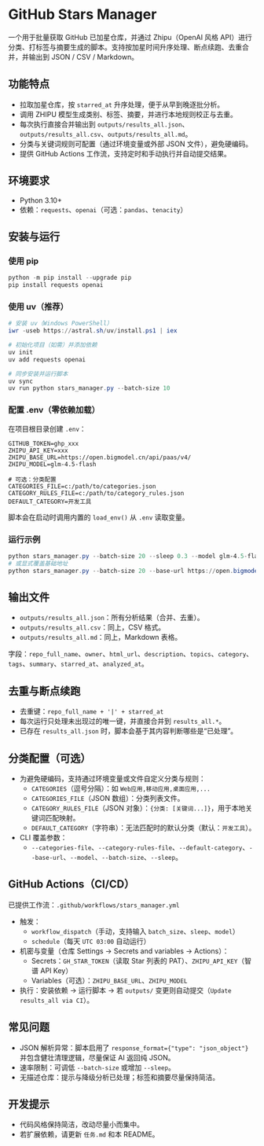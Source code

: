 # GitHub Stars Manager

一个用于批量获取 GitHub 已加星仓库，并通过 Zhipu（OpenAI 风格 API）进行分类、打标签与摘要生成的脚本。支持按加星时间升序处理、断点续跑、去重合并，并输出到 JSON / CSV / Markdown。

## 功能特点
- 拉取加星仓库，按 `starred_at` 升序处理，便于从早到晚逐批分析。
- 调用 ZHIPU 模型生成类别、标签、摘要，并进行本地规则校正与去重。
- 每次执行直接合并输出到 `outputs/results_all.json`、`outputs/results_all.csv`、`outputs/results_all.md`。
- 分类与关键词规则可配置（通过环境变量或外部 JSON 文件），避免硬编码。
- 提供 GitHub Actions 工作流，支持定时和手动执行并自动提交结果。

## 环境要求
- Python 3.10+
- 依赖：`requests`、`openai`（可选：`pandas`、`tenacity`）

## 安装与运行

### 使用 pip
```powershell
python -m pip install --upgrade pip
pip install requests openai
```

### 使用 uv（推荐）
```powershell
# 安装 uv（Windows PowerShell）
iwr -useb https://astral.sh/uv/install.ps1 | iex

# 初始化项目（如需）并添加依赖
uv init
uv add requests openai

# 同步安装并运行脚本
uv sync
uv run python stars_manager.py --batch-size 10
```

### 配置 .env（零依赖加载）
在项目根目录创建 `.env`：
```env
GITHUB_TOKEN=ghp_xxx
ZHIPU_API_KEY=xxx
ZHIPU_BASE_URL=https://open.bigmodel.cn/api/paas/v4/
ZHIPU_MODEL=glm-4.5-flash

# 可选：分类配置
CATEGORIES_FILE=c:/path/to/categories.json
CATEGORY_RULES_FILE=c:/path/to/category_rules.json
DEFAULT_CATEGORY=开发工具
```

脚本会在启动时调用内置的 `load_env()` 从 `.env` 读取变量。

### 运行示例
```powershell
python stars_manager.py --batch-size 20 --sleep 0.3 --model glm-4.5-flash
# 或显式覆盖基础地址
python stars_manager.py --batch-size 20 --base-url https://open.bigmodel.cn/api/paas/v4/
```

## 输出文件
- `outputs/results_all.json`：所有分析结果（合并、去重）。
- `outputs/results_all.csv`：同上，CSV 格式。
- `outputs/results_all.md`：同上，Markdown 表格。

字段：`repo_full_name`、`owner`、`html_url`、`description`、`topics`、`category`、`tags`、`summary`、`starred_at`、`analyzed_at`。

## 去重与断点续跑
- 去重键：`repo_full_name + '|' + starred_at`
- 每次运行只处理未出现过的唯一键，并直接合并到 `results_all.*`。
- 已存在 `results_all.json` 时，脚本会基于其内容判断哪些是“已处理”。

## 分类配置（可选）
- 为避免硬编码，支持通过环境变量或文件自定义分类与规则：
  - `CATEGORIES`（逗号分隔）：如 `Web应用,移动应用,桌面应用,...`
  - `CATEGORIES_FILE`（JSON 数组）：分类列表文件。
  - `CATEGORY_RULES_FILE`（JSON 对象）：`{分类: [关键词...]}`，用于本地关键词匹配映射。
  - `DEFAULT_CATEGORY`（字符串）：无法匹配时的默认分类（默认：`开发工具`）。
- CLI 覆盖参数：
  - `--categories-file`、`--category-rules-file`、`--default-category`、`--base-url`、`--model`、`--batch-size`、`--sleep`。

## GitHub Actions（CI/CD）
已提供工作流：`.github/workflows/stars_manager.yml`

- 触发：
  - `workflow_dispatch`（手动，支持输入 `batch_size`、`sleep`、`model`）
  - `schedule`（每天 `UTC 03:00` 自动运行）
- 机密与变量（仓库 Settings → Secrets and variables → Actions）：
  - Secrets：`GH_STAR_TOKEN`（读取 Star 列表的 PAT）、`ZHIPU_API_KEY`（智谱 API Key）
  - Variables（可选）：`ZHIPU_BASE_URL`、`ZHIPU_MODEL`
- 执行：安装依赖 → 运行脚本 → 若 `outputs/` 变更则自动提交（`Update results_all via CI`）。

## 常见问题
- JSON 解析异常：脚本启用了 `response_format={"type": "json_object"}` 并包含健壮清理逻辑，尽量保证 AI 返回纯 JSON。
- 速率限制：可调低 `--batch-size` 或增加 `--sleep`。
- 无描述仓库：提示与降级分析已处理；标签和摘要尽量保持简洁。

## 开发提示
- 代码风格保持简洁，改动尽量小而集中。
- 若扩展依赖，请更新 `任务.md` 和本 README。
